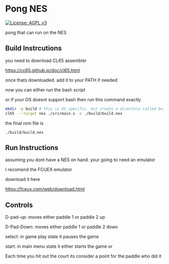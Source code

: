 # Pong NES

[![License: AGPL v3](https://img.shields.io/badge/License-GPL_v3-blue.svg)](https://www.gnu.org/licenses/gpl-3.0)

pong that can run on the NES  

## Build Instrcutions

you need to download CL65 assembler

https://cc65.github.io/doc/cl65.html

once thats downloaded. add it to your PATH if needed

now you can either run the bash script 

or if your OS doesnt support bash then run this command exactly

```sh
mkdir -p build # this is OS specific. but create a directory called build 
cl65  --target nes ./src/main.s -o ./build/build.nes

```
the final rom file is

``./build/build.nes``


## Run Instructions

assuming you dont have a NES on hand. your going to need an emulator

I recomend the FCUEX emulator

download it here

https://fceux.com/web/download.html


## Controls

D-pad-up: moves either paddle 1 or paddle 2 up

D-Pad-Down: moves either paddle 1 or paddle 2 down

select: in game play state it pauses the game

start: in main menu state it either starts the game or 

Each time you hit out the court its consider a point for the paddle who did it



